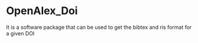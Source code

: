 # OpenAlex_Doi
It is a software package that can be used to get the bibtex and ris format for a given DOI 
